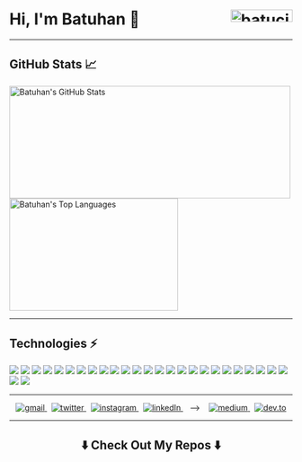 <h1>Hi, I'm Batuhan 👋&nbsp;&nbsp;&nbsp;&nbsp;&nbsp;&nbsp; <img align = "right" width="110" height="22" src ="https://komarev.com/ghpvc/?username=batucimenn" alt="batucimenn Profile Views"/></h1>
<hr>
<h2>GitHub Stats &#x1f4c8;</h2> 
<p>
 <img align = "center" width="500" height="200" src ="https://github-readme-stats.vercel.app/api?username=batucimenn&hide_border=true&show_icons=true&count_private=true&line_height=27&hide=issues,contribs" alt="Batuhan's GitHub Stats"/>
 <img align = "center" width="300" height="200" src="https://github-readme-stats.vercel.app/api/top-langs/?username=batucimenn&hide_border=true&show_icons=true&langs_count=3" alt="Batuhan's Top Languages"/>  
</p>
<hr>
<h2>Technologies ⚡</h2>
<p>
  <img src="https://img.shields.io/badge/-Visual%20Studio%20Code-23A9F2?style=flat-square&logo=Visual%20Studio%20Code&logoColor=white"/>
  <img src="https://img.shields.io/badge/-Github-181717?style=flat-square&logo=GitHub&logoColor=white"/>
  <img src="https://img.shields.io/badge/-Git-F44D27?style=flat-square&logo=Git&logoColor=white"/>
  <img src="https://img.shields.io/badge/-Trello-0079BF?style=flat-square&logo=Trello&logoColor=white"/>
  <img src="https://img.shields.io/badge/-MySQL-F29111?style=flat-square&logo=MySQL&logoColor=white"/>
  <img src="https://img.shields.io/badge/-HTML5-E34F26?style=flat-square&logo=HTML5&logoColor=white"/>
  <img src="https://img.shields.io/badge/-CSS3-1572B6?style=flat-square&logo=CSS3&logoColor=white"/>
  <img src="https://img.shields.io/badge/-Debian-A80030?style=flat-square&logo=Debian&logoColor=white"/>
  <img src="https://img.shields.io/badge/-Google%20Cloud-4285F4?style=flat-square&logo=Google%20Cloud&logoColor=white"/>  
  <img src="https://img.shields.io/badge/-Python-black?style=flat-square&logo=Python&logoColor=white"/>
  <img src="https://img.shields.io/badge/-java-E34A86?style=flat-square&logo=java"/>
  <img src="https://img.shields.io/badge/-Bootstrap-563D7C?style=flat-square&logo=bootstrap"/> 
 <img src="https://img.shields.io/badge/-MongoDB-black?style=flat-square&logo=mongodb"/>
 <img src="https://img.shields.io/badge/Microsoft%20Azure-232F7E?style=flat-square&logo=microsoft-azure"/> 
 <img src="https://img.shields.io/badge/-Python-black?style=flat-square&logo=Python"/>
 
 <img src="https://img.shields.io/badge/-Python-8fcfd1?style=plastic&logo=Python"/>
 <img src="https://img.shields.io/badge/-Git-black?style=plastic&logo=git"/>
 <img src="https://img.shields.io/badge/-VS%20Code-007ACC?style=plastic&logo=visual-studio-code"/>
 <img src="https://img.shields.io/badge/-GitHub-181717?style=plastic&logo=github"/>
 <img src="https://img.shields.io/badge/-HTML5-E34F26?style=plastic&logo=html5&logoColor=white"/>
 <img src="https://img.shields.io/badge/-CSS3-1572B6?style=plastic&logo=css3"/>
 <img src="https://img.shields.io/badge/-Bootstrap-563D7C?style=plastic&logo=bootstrap"/>
 <img src="https://img.shields.io/badge/-Bootstrap-563D7C?style=flat-square&logo=bootstrap"/>
 <img src="https://img.shields.io/badge/-Bootstrap-563D7C?style=flat-square&logo=bootstrap"/>
 <img src="https://img.shields.io/badge/-Bootstrap-563D7C?style=flat-square&logo=bootstrap"/>
 <img src="https://img.shields.io/badge/-Bootstrap-563D7C?style=flat-square&logo=bootstrap"/>
 <img src="https://img.shields.io/badge/-Bootstrap-563D7C?style=flat-square&logo=bootstrap"/>
 
 
</p>   
<hr>
<p align="center">
  <a href="mailto:batu.cimenn@gmail.com?subject=Hello, From Github">
    <img src="https://img.shields.io/badge/gmail-%23D14836.svg?&style=for-the-badge&logo=gmail&logoColor=white&color=D4493E" alt="gmail" />
  </a>&nbsp;
  <a href="https://twitter.com/batu_cimenn" target="_blank">
    <img src="https://img.shields.io/badge/twitter-%231DA1F2.svg?&style=for-the-badge&logo=twitter&logoColor=white&color=1DA1F2" alt="twitter"/>
  </a>&nbsp;
  <a href="https://instagram.com/batu.cimenn" target="_blank">
    <img src="https://img.shields.io/badge/instagram-%23E4405F.svg?&style=for-the-badge&logo=instagram&logoColor=white&color=D62E70" alt="instagram"/>
  </a>&nbsp;
  <a href="https://www.linkedin.com/in/batucimenn" target="_blank">
    <img src="https://img.shields.io/badge/linkedin-%230077B5.svg?&style=for-the-badge&logo=linkedin&logoColor=white&color=0A66C2" alt="linkedIn"/>
  </a>&nbsp;&nbsp; --> &nbsp;&nbsp;
  <a href="https://medium.com/@batu.cimenn" target="_blank">
    <img src="https://img.shields.io/badge/medium-%2312100E.svg?&style=for-the-badge&logo=medium&logoColor=white&color=grey" alt="medium"/>
  </a> &nbsp;
  <a href="https://dev.to/ileriayo" target="_blank">
    <img src="https://img.shields.io/badge/dev.to-%2312100E.svg?&style=for-the-badge&logo=dev.to&logoColor=white&color=black" alt="dev.to" /> 
  </a>  
</p>
<hr>
<h2  align="center"> ⬇️ Check Out My Repos ⬇️</h2>
